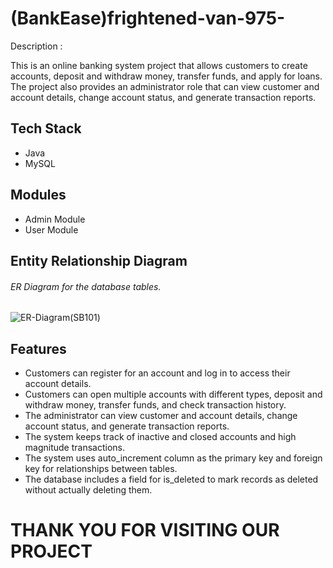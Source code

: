 # (BankEase)frightened-van-975-

Description : 

This is an online banking system project that allows customers to create accounts, deposit and withdraw money, transfer funds, and apply for loans. The project also provides an administrator role that can view customer and account details, change account status, and generate transaction reports.

## Tech Stack

* Java
* MySQL

## Modules

* Admin Module
* User Module

## Entity Relationship Diagram
 ###### ER Diagram for the database tables.

![ER-Diagram(SB101)](https://user-images.githubusercontent.com/112858514/231597543-c0fab3a8-7d8e-4121-86f8-be62be4b0c71.png)

## Features

  * Customers can register for an account and log in to access their account details.
  * Customers can open multiple accounts with different types, deposit and withdraw money, transfer funds, and check transaction history.
  * The administrator can view customer and account details, change account status, and generate transaction reports.
  * The system keeps track of inactive and closed accounts and high magnitude transactions.
  * The system uses auto_increment column as the primary key and foreign key for relationships between tables.
  * The database includes a field for is_deleted to mark records as deleted without actually deleting them.


# THANK YOU FOR VISITING OUR PROJECT
